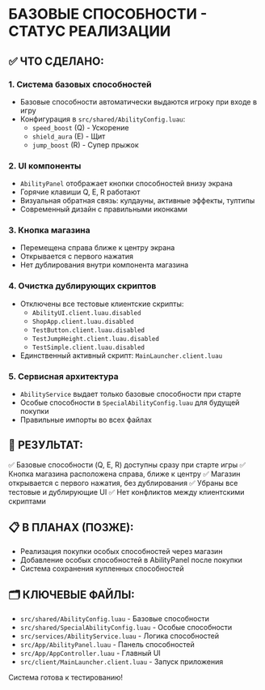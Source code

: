 БАЗОВЫЕ СПОСОБНОСТИ - СТАТУС РЕАЛИЗАЦИИ
===========================================

## ✅ ЧТО СДЕЛАНО:

### 1. Система базовых способностей
- Базовые способности автоматически выдаются игроку при входе в игру
- Конфигурация в `src/shared/AbilityConfig.luau`:
  - `speed_boost` (Q) - Ускорение
  - `shield_aura` (E) - Щит  
  - `jump_boost` (R) - Супер прыжок

### 2. UI компоненты
- `AbilityPanel` отображает кнопки способностей внизу экрана
- Горячие клавиши Q, E, R работают 
- Визуальная обратная связь: кулдауны, активные эффекты, тултипы
- Современный дизайн с правильными иконками

### 3. Кнопка магазина
- Перемещена справа ближе к центру экрана
- Открывается с первого нажатия
- Нет дублирования внутри компонента магазина

### 4. Очистка дублирующих скриптов
- Отключены все тестовые клиентские скрипты:
  - `AbilityUI.client.luau.disabled`
  - `ShopApp.client.luau.disabled`
  - `TestButton.client.luau.disabled`
  - `TestJumpHeight.client.luau.disabled`
  - `TestSimple.client.luau.disabled`
- Единственный активный скрипт: `MainLauncher.client.luau`

### 5. Сервисная архитектура
- `AbilityService` выдает только базовые способности при старте
- Особые способности в `SpecialAbilityConfig.luau` для будущей покупки
- Правильные импорты во всех файлах

## 🎯 РЕЗУЛЬТАТ:

✅ Базовые способности (Q, E, R) доступны сразу при старте игры
✅ Кнопка магазина расположена справа, ближе к центру
✅ Магазин открывается с первого нажатия, без дублирования
✅ Убраны все тестовые и дублирующие UI
✅ Нет конфликтов между клиентскими скриптами

## 📋 В ПЛАНАХ (ПОЗЖЕ):

- Реализация покупки особых способностей через магазин
- Добавление особых способностей в AbilityPanel после покупки
- Система сохранения купленных способностей

## 🗂️ КЛЮЧЕВЫЕ ФАЙЛЫ:

- `src/shared/AbilityConfig.luau` - Базовые способности
- `src/shared/SpecialAbilityConfig.luau` - Особые способности
- `src/services/AbilityService.luau` - Логика способностей
- `src/App/AbilityPanel.luau` - Панель способностей
- `src/App/AppController.luau` - Главный UI
- `src/client/MainLauncher.client.luau` - Запуск приложения

Система готова к тестированию!
